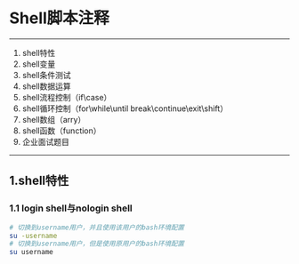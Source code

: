 # Shell脚本注释
---
1. shell特性
2. shell变量
3. shell条件测试
4. shell数据运算
5. shell流程控制（if\case）
6. shell循环控制（for\while\until  break\continue\exit\shift）
7. shell数组（arry）
8. shell函数（function）
9. 企业面试题目
---
## 1.shell特性
### 1.1 login shell与nologin shell
```bash
# 切换到username用户，并且使用该用户的bash环境配置
su -username
# 切换到username用户，但是使用原用户的bash环境配置
su username
```

